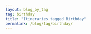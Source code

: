 ```yaml
---
layout: blog_by_tag
tag: birthday
title: "Itineraries tagged Birthday"
permalink: /blog/tag/birthday/
---
```

